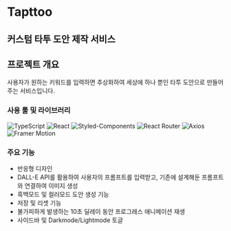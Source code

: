# Tapttoo
## 커스텀 타투 도안 제작 서비스



## 프로젝트 개요

사용자가 원하는 키워드를 입력하면 추상화하여 세상에 하나 뿐인 타투 도안으로 만들어주는 서비스입니다.






### 사용 툴 및 라이브러리
![TypeScript](https://img.shields.io/badge/TypeScript-3178C6?style=for-the-badge&logo=typescript&logoColor=white) ![React](https://img.shields.io/badge/React-61DAFB?style=for-the-badge&logo=react&logoColor=white) ![Styled-Components](https://img.shields.io/badge/Styled--Components-DB7093?style=for-the-badge&logo=styled-components&logoColor=white) ![React Router](https://img.shields.io/badge/React%20Router-CA4245?style=for-the-badge&logo=react-router&logoColor=white) ![Axios](https://img.shields.io/badge/Axios-5A29E4?style=for-the-badge&logo=axios&logoColor=white) ![Framer Motion](https://img.shields.io/badge/Framer%20Motion-0055FF?style=for-the-badge&logo=framer&logoColor=white)






### 주요 기능

+ 반응형 디자인
+ DALL-E API를 활용하여 사용자의 프롬프트를 입력받고, 기존에 설계해둔 프롬프트와 연결하여 이미지 생성
+ 흑백모드 및 컬러모드 도안 생성 기능
+ 저장 및 리셋 기능
+ 불가피하게 발생하는 10초 딜레이 동안 프로그레스 애니메이션 재생
+ 사이드바 및 Darkmode/Lightmode 토글
